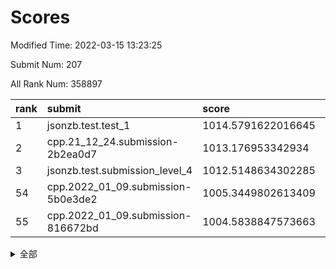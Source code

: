 # Scores

Modified Time: 2022-03-15 13:23:25

Submit Num: 207

All Rank Num: 358897

| rank |               submit               |       score        |       sigma        | pk_num |
| :--- | :--------------------------------- | :----------------- | :----------------- | :----- |
| 1    | jsonzb.test.test_1                 | 1014.5791622016645 | 0.8193432582346439 | 6932   |
| 2    | cpp.21_12_24.submission-2b2ea0d7   | 1013.176953342934  | 0.8037228951677036 | 6937   |
| 3    | jsonzb.test.submission_level_4     | 1012.5148634302285 | 0.7790099636055705 | 6936   |
| 54   | cpp.2022_01_09.submission-5b0e3de2 | 1005.3449802613409 | 0.7185640277824962 | 6937   |
| 55   | cpp.2022_01_09.submission-816672bd | 1004.5838847573663 | 0.7122413899400749 | 6933   |


<details>
<summary>全部</summary>

| rank |                 submit                 |       score        |       sigma        | pk_num |
| :--- | :------------------------------------- | :----------------- | :----------------- | :----- |
| 1    | jsonzb.test.test_1                     | 1014.5791622016645 | 0.8193432582346439 | 6932   |
| 2    | cpp.21_12_24.submission-2b2ea0d7       | 1013.176953342934  | 0.8037228951677036 | 6937   |
| 3    | jsonzb.test.submission_level_4         | 1012.5148634302285 | 0.7790099636055705 | 6936   |
| 4    | gobigger.level_3.submission_level_3_43 | 1011.8893260101544 | 0.7814013934986572 | 6933   |
| 5    | gobigger.level_3.submission_level_3_17 | 1011.2962709959227 | 0.7692153175039887 | 6932   |
| 6    | gobigger.level_3.submission_level_3_31 | 1011.2253387360757 | 0.7543553271113145 | 6938   |
| 7    | gobigger.level_3.submission_level_3_38 | 1011.0990713520919 | 0.7769421040753831 | 6935   |
| 8    | gobigger.level_3.submission_level_3_16 | 1010.9516530432272 | 0.7723675278155667 | 6934   |
| 9    | gobigger.level_3.submission_level_3_35 | 1010.9515968363058 | 0.7682570221686106 | 6934   |
| 10   | gobigger.level_3.submission_level_3_13 | 1010.8103849747762 | 0.7640213364801464 | 6938   |
| 11   | gobigger.level_3.submission_level_3_20 | 1010.8072501386798 | 0.7668481774576836 | 6935   |
| 12   | gobigger.level_3.submission_level_3_49 | 1010.8016719472264 | 0.7542904450723481 | 6936   |
| 13   | gobigger.level_3.submission_level_3_12 | 1010.7555845332474 | 0.7727292464535048 | 6936   |
| 14   | gobigger.level_3.submission_level_3_36 | 1010.6952491739787 | 0.7606311154783747 | 6938   |
| 15   | gobigger.level_3.submission_level_3_4  | 1010.6936512483674 | 0.7689927547153087 | 6931   |
| 16   | gobigger.level_3.submission_level_3_10 | 1010.5907744068304 | 0.7591991541996143 | 6932   |
| 17   | gobigger.level_3.submission_level_3_22 | 1010.5806280475194 | 0.7699575281215915 | 6934   |
| 18   | gobigger.level_3.submission_level_3_45 | 1010.5562157968714 | 0.7909919121846152 | 6936   |
| 19   | gobigger.level_3.submission_level_3_24 | 1010.5551925044475 | 0.763657536124574  | 6935   |
| 20   | gobigger.level_3.submission_level_3_1  | 1010.5405411235505 | 0.7495043086833345 | 6933   |
| 21   | gobigger.level_3.submission_level_3_11 | 1010.5402263337431 | 0.744005968389132  | 6935   |
| 22   | gobigger.level_3.submission_level_3_5  | 1010.5316875520671 | 0.774284051741164  | 6934   |
| 23   | gobigger.level_3.submission_level_3_47 | 1010.475073365432  | 0.7708870061402764 | 6938   |
| 24   | gobigger.level_3.submission_level_3_39 | 1010.3764662912511 | 0.7700595498326739 | 6940   |
| 25   | gobigger.level_3.submission_level_3_15 | 1010.3695595065329 | 0.7641126524279019 | 6935   |
| 26   | gobigger.level_3.submission_level_3_33 | 1010.3564128298717 | 0.7482528749951338 | 6931   |
| 27   | gobigger.level_3.submission_level_3_40 | 1010.345697452796  | 0.765985335600226  | 6936   |
| 28   | gobigger.level_3.submission_level_3_18 | 1010.2596571811947 | 0.774743992544874  | 6942   |
| 29   | gobigger.level_3.submission_level_3_27 | 1010.2280074135532 | 0.7844942026917502 | 6938   |
| 30   | gobigger.level_3.submission_level_3_48 | 1010.1215885258573 | 0.7677161100619164 | 6940   |
| 31   | gobigger.level_3.submission_level_3_6  | 1010.0656256163478 | 0.7653118225061903 | 6938   |
| 32   | gobigger.level_3.submission_level_3_46 | 1009.9939191528822 | 0.779735672650515  | 6938   |
| 33   | gobigger.level_3.submission_level_3_2  | 1009.9587320236413 | 0.7504606113080197 | 6937   |
| 34   | gobigger.level_3.submission_level_3_8  | 1009.9527267776123 | 0.7598820137720784 | 6941   |
| 35   | gobigger.level_3.submission_level_3_14 | 1009.8386841023886 | 0.7362479905595352 | 6935   |
| 36   | gobigger.level_3.submission_level_3_25 | 1009.7893923310388 | 0.7427822420415825 | 6937   |
| 37   | gobigger.level_3.submission_level_3_29 | 1009.7458031623856 | 0.7351397687007305 | 6931   |
| 38   | gobigger.level_3.submission_level_3_26 | 1009.71878081974   | 0.7603894018181016 | 6935   |
| 39   | gobigger.level_3.submission_level_3_23 | 1009.702913733192  | 0.7537406981068735 | 6933   |
| 40   | gobigger.level_3.submission_level_3_9  | 1009.6538506649505 | 0.762249686697934  | 6935   |
| 41   | gobigger.level_3.submission_level_3_3  | 1009.6156647220188 | 0.7399968350381164 | 6936   |
| 42   | gobigger.level_3.submission_level_3_42 | 1009.5273332474569 | 0.7528369990012911 | 6935   |
| 43   | gobigger.level_3.submission_level_3_28 | 1009.515694905545  | 0.7621624946617744 | 6933   |
| 44   | gobigger.level_3.submission_level_3_37 | 1009.3937358338279 | 0.7522597485381206 | 6934   |
| 45   | gobigger.level_3.submission_level_3_44 | 1009.380952041619  | 0.7647116690898679 | 6932   |
| 46   | gobigger.level_3.submission_level_3_30 | 1009.3687467799966 | 0.7609045281113892 | 6936   |
| 47   | gobigger.level_3.submission_level_3_32 | 1009.2547905196164 | 0.7648155976809212 | 6936   |
| 48   | gobigger.level_3.submission_level_3_41 | 1009.1504983434289 | 0.7429184499794753 | 6935   |
| 49   | gobigger.level_3.submission_level_3_7  | 1008.8611006114216 | 0.7405165873922378 | 6933   |
| 50   | gobigger.level_3.submission_level_3_34 | 1008.7703528023708 | 0.779477239741257  | 6931   |
| 51   | gobigger.level_3.submission_level_3_21 | 1008.6829810678418 | 0.760396261244144  | 6935   |
| 52   | gobigger.level_3.submission_level_3_0  | 1008.1159531660996 | 0.7357819201937549 | 6936   |
| 53   | gobigger.level_3.submission_level_3_19 | 1007.8379668021128 | 0.7298291273898547 | 6940   |
| 54   | cpp.2022_01_09.submission-5b0e3de2     | 1005.3449802613409 | 0.7185640277824962 | 6937   |
| 55   | cpp.2022_01_09.submission-816672bd     | 1004.5838847573663 | 0.7122413899400749 | 6933   |
| 56   | gobigger.level_1.submission_level_1_27 | 1004.4283878785137 | 0.7206495394559871 | 6929   |
| 57   | gobigger.level_1.submission_level_1_7  | 1004.2991869801917 | 0.728028945369572  | 6936   |
| 58   | gobigger.level_1.submission_level_1_35 | 1004.295696668308  | 0.7330063977923468 | 6935   |
| 59   | gobigger.level_1.submission_level_1_21 | 1004.2219936230111 | 0.7161701518821444 | 6934   |
| 60   | gobigger.level_1.submission_level_1_32 | 1003.8547285723264 | 0.7228341322622013 | 6936   |
| 61   | gobigger.level_1.submission_level_1_15 | 1003.8384257261531 | 0.7193148362891648 | 6934   |
| 62   | gobigger.level_1.submission_level_1_43 | 1003.8344913401457 | 0.7127612118614804 | 6938   |
| 63   | gobigger.level_1.submission_level_1_2  | 1003.8215025780102 | 0.7192526212285794 | 6942   |
| 64   | gobigger.level_1.submission_level_1_13 | 1003.7934523469456 | 0.7202193241113819 | 6938   |
| 65   | gobigger.level_1.submission_level_1_1  | 1003.7315648654545 | 0.7144197883230671 | 6932   |
| 66   | gobigger.level_1.submission_level_1_19 | 1003.7233916047513 | 0.723053726755425  | 6936   |
| 67   | gobigger.level_1.submission_level_1_34 | 1003.720084867846  | 0.7219084941651843 | 6933   |
| 68   | gobigger.level_1.submission_level_1_4  | 1003.6711723850962 | 0.7118995255405907 | 6934   |
| 69   | gobigger.level_1.submission_level_1_14 | 1003.6616117453576 | 0.7162449789838151 | 6936   |
| 70   | gobigger.level_1.submission_level_1_44 | 1003.5626990579024 | 0.7088473969974146 | 6935   |
| 71   | gobigger.level_1.submission_level_1_17 | 1003.5477266486224 | 0.7309374287972558 | 6936   |
| 72   | gobigger.level_1.submission_level_1_26 | 1003.4511249796952 | 0.7009913111855699 | 6930   |
| 73   | gobigger.level_1.submission_level_1_5  | 1003.4475848813457 | 0.7141808593258884 | 6933   |
| 74   | gobigger.level_1.submission_level_1_37 | 1003.4313863167972 | 0.7225311059414178 | 6935   |
| 75   | gobigger.level_1.submission_level_1_16 | 1003.3629748041263 | 0.7092695527946776 | 6935   |
| 76   | gobigger.level_1.submission_level_1_47 | 1003.3587925042664 | 0.7119431632251801 | 6935   |
| 77   | gobigger.level_1.submission_level_1_9  | 1003.3468108012113 | 0.7095322476300318 | 6940   |
| 78   | gobigger.level_1.submission_level_1_8  | 1003.2970706731766 | 0.7082790982447844 | 6933   |
| 79   | gobigger.level_1.submission_level_1_42 | 1003.291619606992  | 0.716947915921733  | 6927   |
| 80   | gobigger.level_1.submission_level_1_36 | 1003.2700965591922 | 0.7318060463246555 | 6939   |
| 81   | gobigger.level_1.submission_level_1_29 | 1003.250019085697  | 0.7131184668600804 | 6935   |
| 82   | gobigger.level_1.submission_level_1_45 | 1003.230289931405  | 0.713150834902419  | 6940   |
| 83   | gobigger.level_1.submission_level_1_41 | 1003.2100805960599 | 0.7262836416926916 | 6933   |
| 84   | gobigger.level_1.submission_level_1_18 | 1003.2082871122255 | 0.7219395089058473 | 6941   |
| 85   | gobigger.level_1.submission_level_1_39 | 1003.0993335442514 | 0.7246425924738388 | 6933   |
| 86   | gobigger.level_1.submission_level_1_20 | 1003.0964019758322 | 0.7050821495742323 | 6930   |
| 87   | gobigger.level_1.submission_level_1_11 | 1003.073601457546  | 0.7163505141730145 | 6937   |
| 88   | gobigger.level_1.submission_level_1_22 | 1003.065155824615  | 0.7111696675568182 | 6934   |
| 89   | gobigger.level_1.submission_level_1_40 | 1002.8589825754467 | 0.7081010527436306 | 6936   |
| 90   | gobigger.level_1.submission_level_1_46 | 1002.8265104088745 | 0.7160456903478256 | 6935   |
| 91   | gobigger.level_1.submission_level_1_31 | 1002.7141994190778 | 0.703959589021577  | 6935   |
| 92   | gobigger.level_1.submission_level_1_25 | 1002.6986780034157 | 0.7119677363216615 | 6931   |
| 93   | gobigger.level_1.submission_level_1_24 | 1002.6831172770211 | 0.7119806972666586 | 6931   |
| 94   | gobigger.level_1.submission_level_1_12 | 1002.6672637122238 | 0.7149989247578681 | 6931   |
| 95   | gobigger.level_1.submission_level_1_6  | 1002.6414693112013 | 0.716839820299983  | 6940   |
| 96   | gobigger.level_1.submission_level_1_48 | 1002.5110396710409 | 0.7091003186591152 | 6937   |
| 97   | gobigger.level_1.submission_level_1_33 | 1002.474246882997  | 0.7100860928238298 | 6938   |
| 98   | gobigger.level_1.submission_level_1_10 | 1002.3456112317386 | 0.7133430627465036 | 6939   |
| 99   | gobigger.level_1.submission_level_1_30 | 1002.2763361380496 | 0.7216736484521739 | 6936   |
| 100  | gobigger.level_1.submission_level_1_23 | 1002.2490461843043 | 0.7029914441104428 | 6932   |
| 101  | gobigger.level_1.submission_level_1_0  | 1002.2315209419002 | 0.7092386255942723 | 6940   |
| 102  | gobigger.level_1.submission_level_1_28 | 1002.1479469947819 | 0.6991274727806688 | 6935   |
| 103  | gobigger.level_1.submission_level_1_3  | 1002.0278159297234 | 0.7137210963021844 | 6934   |
| 104  | gobigger.level_1.submission_level_1_38 | 1001.9909747456161 | 0.715175908743447  | 6931   |
| 105  | gobigger.level_1.submission_level_1_49 | 1001.9189691477749 | 0.7045255777399418 | 6937   |
| 106  | gobigger.random.submission_random_19   | 997.6336841407945  | 0.7069672353300483 | 6937   |
| 107  | gobigger.random.submission_random_23   | 997.548274339925   | 0.6933134342348504 | 6931   |
| 108  | gobigger.random.submission_random_48   | 997.1900269661317  | 0.7176082849697343 | 6937   |
| 109  | gobigger.random.submission_random_9    | 996.992513542919   | 0.7200944089943978 | 6934   |
| 110  | gobigger.random.submission_random_13   | 996.9704981436695  | 0.7003814398415829 | 6937   |
| 111  | gobigger.random.submission_random_39   | 996.8894876319457  | 0.7028685062244511 | 6930   |
| 112  | gobigger.random.submission_random_20   | 996.7762428995608  | 0.7067290860080417 | 6932   |
| 113  | gobigger.random.submission_random_22   | 996.7199022655027  | 0.7044214321422755 | 6935   |
| 114  | gobigger.random.submission_random_4    | 996.6026692998861  | 0.7053312587196187 | 6934   |
| 115  | gobigger.random.submission_random_6    | 996.597851200759   | 0.6980281543381687 | 6937   |
| 116  | gobigger.random.submission_random_33   | 996.3784666652922  | 0.7063240969565854 | 6934   |
| 117  | gobigger.random.submission_random_15   | 996.3704794236785  | 0.7185992049500672 | 6933   |
| 118  | gobigger.random.submission_random_30   | 996.3146751779515  | 0.7286840497412166 | 6936   |
| 119  | gobigger.random.submission_random_42   | 996.309164614609   | 0.7082100631832717 | 6939   |
| 120  | gobigger.random.submission_random_27   | 996.2529931089387  | 0.7072241511225865 | 6941   |
| 121  | gobigger.random.submission_random_29   | 996.2401772366829  | 0.6950778722906888 | 6940   |
| 122  | gobigger.random.submission_random_43   | 996.178298088192   | 0.7157046283401676 | 6939   |
| 123  | gobigger.random.submission_random_3    | 996.1780982877442  | 0.6976522628628545 | 6938   |
| 124  | gobigger.random.submission_random_34   | 996.1637930727451  | 0.7192410260495027 | 6938   |
| 125  | gobigger.random.submission_random_36   | 996.1354620403283  | 0.7044125683164681 | 6938   |
| 126  | gobigger.random.submission_random_49   | 996.117907491637   | 0.7009465379805527 | 6931   |
| 127  | gobigger.random.submission_random_21   | 996.0334302730357  | 0.7097453458653074 | 6931   |
| 128  | gobigger.random.submission_random_16   | 996.0044112663894  | 0.7172211266834194 | 6932   |
| 129  | gobigger.random.submission_random_45   | 996.0010523207711  | 0.7078047349796862 | 6938   |
| 130  | gobigger.random.submission_random_17   | 995.9125823946956  | 0.7030772607901293 | 6935   |
| 131  | gobigger.random.submission_random_41   | 995.8968011577664  | 0.7097861681777281 | 6932   |
| 132  | gobigger.random.submission_random_7    | 995.8880771665247  | 0.7236902840983945 | 6939   |
| 133  | gobigger.random.submission_random_0    | 995.8666901083786  | 0.7011443889349569 | 6933   |
| 134  | gobigger.random.submission_random_10   | 995.8634219416023  | 0.7196418312025896 | 6933   |
| 135  | gobigger.random.submission_random_25   | 995.8386225875485  | 0.708786559496023  | 6935   |
| 136  | gobigger.random.submission_random_18   | 995.8362122618869  | 0.7136619954555615 | 6939   |
| 137  | gobigger.random.submission_random_47   | 995.8285213512246  | 0.7026968192760833 | 6937   |
| 138  | gobigger.random.submission_random_26   | 995.7445701144917  | 0.7067608332274036 | 6930   |
| 139  | gobigger.random.submission_random_24   | 995.708915905164   | 0.7056763953638392 | 6937   |
| 140  | gobigger.random.submission_random_37   | 995.6809170495474  | 0.704279993301905  | 6933   |
| 141  | gobigger.random.submission_random_31   | 995.6675045193093  | 0.7062965846916051 | 6930   |
| 142  | gobigger.random.submission_random_46   | 995.6221585126762  | 0.7113533203183552 | 6936   |
| 143  | gobigger.random.submission_random_5    | 995.6174816157148  | 0.721131305487121  | 6932   |
| 144  | gobigger.random.submission_random_12   | 995.5719131404181  | 0.7198674765702662 | 6931   |
| 145  | gobigger.random.submission_random_11   | 995.4193064792502  | 0.710147203460285  | 6938   |
| 146  | gobigger.random.submission_random_44   | 995.4037863301163  | 0.7295530397435283 | 6940   |
| 147  | gobigger.random.submission_random_8    | 995.3910421214076  | 0.7090272275694118 | 6935   |
| 148  | gobigger.random.submission_random_32   | 995.3234323761498  | 0.7298842407804843 | 6939   |
| 149  | gobigger.random.submission_random_28   | 995.317391361675   | 0.7212684430628935 | 6932   |
| 150  | gobigger.random.submission_random_38   | 995.2733224355984  | 0.719934384215794  | 6930   |
| 151  | gobigger.random.submission_random_14   | 995.2381210183642  | 0.7002589881395845 | 6938   |
| 152  | gobigger.random.submission_random_2    | 995.1187552438969  | 0.7128298731168603 | 6931   |
| 153  | gobigger.random.submission_random_40   | 995.1050136824765  | 0.7132395969216915 | 6935   |
| 154  | gobigger.random.submission_random_35   | 995.0548378177753  | 0.7091724189453271 | 6934   |
| 155  | gobigger.random.submission_random_1    | 994.8594328805723  | 0.7207475739697785 | 6941   |
| 156  | gobigger.level_2.submission_level_2_49 | 994.6465703230225  | 0.7384413466689838 | 6937   |
| 157  | gobigger.level_2.submission_level_2_41 | 993.5622527072277  | 0.7281639866129274 | 6939   |
| 158  | gobigger.level_2.submission_level_2_33 | 993.5619502148977  | 0.7251678711871502 | 6933   |
| 159  | gobigger.level_2.submission_level_2_10 | 993.4123923909933  | 0.7301841580886143 | 6935   |
| 160  | gobigger.level_2.submission_level_2_34 | 993.3252140860051  | 0.7600401932135893 | 6941   |
| 161  | gobigger.level_2.submission_level_2_19 | 992.9923439267874  | 0.7393384348847051 | 6931   |
| 162  | gobigger.level_2.submission_level_2_23 | 992.9695039263513  | 0.7338102826828536 | 6936   |
| 163  | gobigger.level_2.submission_level_2_2  | 992.9257725303509  | 0.7378097047948059 | 6931   |
| 164  | gobigger.level_2.submission_level_2_27 | 992.8376223089483  | 0.726921354985236  | 6938   |
| 165  | gobigger.level_2.submission_level_2_47 | 992.7673914547199  | 0.7390477322297139 | 6939   |
| 166  | gobigger.level_2.submission_level_2_46 | 992.7472057052104  | 0.7364943062641593 | 6929   |
| 167  | gobigger.level_2.submission_level_2_44 | 992.7197967823624  | 0.7479278665119636 | 6939   |
| 168  | gobigger.level_2.submission_level_2_28 | 992.6112431656849  | 0.7549058498280998 | 6932   |
| 169  | gobigger.level_2.submission_level_2_30 | 992.5325660585024  | 0.7488396315307468 | 6939   |
| 170  | gobigger.level_2.submission_level_2_6  | 992.5061604623584  | 0.7384240768281474 | 6932   |
| 171  | gobigger.level_2.submission_level_2_42 | 992.5025010657279  | 0.7605244104844733 | 6936   |
| 172  | gobigger.level_2.submission_level_2_43 | 992.4990849309618  | 0.7517989584873142 | 6936   |
| 173  | gobigger.level_2.submission_level_2_36 | 992.4552041578562  | 0.7382521882804551 | 6934   |
| 174  | gobigger.level_2.submission_level_2_11 | 992.4121350579821  | 0.738304918381027  | 6927   |
| 175  | gobigger.level_2.submission_level_2_22 | 992.3663434354132  | 0.7351150132077277 | 6937   |
| 176  | gobigger.level_2.submission_level_2_29 | 992.3635536491884  | 0.7449147483475153 | 6936   |
| 177  | gobigger.level_2.submission_level_2_7  | 992.3184825394826  | 0.748171202700626  | 6936   |
| 178  | gobigger.level_2.submission_level_2_9  | 992.2788614694591  | 0.7381445585061399 | 6935   |
| 179  | gobigger.level_2.submission_level_2_45 | 992.2351011551649  | 0.7545957643395402 | 6934   |
| 180  | gobigger.level_2.submission_level_2_40 | 992.1805045715322  | 0.7439619186723129 | 6935   |
| 181  | gobigger.level_2.submission_level_2_31 | 992.1021456865119  | 0.7381461259945166 | 6932   |
| 182  | gobigger.level_2.submission_level_2_14 | 992.0681329539839  | 0.7456132107020399 | 6937   |
| 183  | gobigger.level_2.submission_level_2_17 | 991.9793162648031  | 0.7431915593144219 | 6934   |
| 184  | gobigger.level_2.submission_level_2_39 | 991.8898158155711  | 0.751229642949039  | 6932   |
| 185  | gobigger.level_2.submission_level_2_26 | 991.8831090580727  | 0.7239809483810805 | 6941   |
| 186  | gobigger.level_2.submission_level_2_5  | 991.7900035729011  | 0.7675870242840255 | 6934   |
| 187  | gobigger.level_2.submission_level_2_16 | 991.756677154636   | 0.747280466822957  | 6935   |
| 188  | gobigger.level_2.submission_level_2_35 | 991.7401953534088  | 0.7498490153145049 | 6931   |
| 189  | gobigger.level_2.submission_level_2_20 | 991.6809598738062  | 0.7387504897324255 | 6938   |
| 190  | gobigger.level_2.submission_level_2_25 | 991.6029776509869  | 0.7627185564534168 | 6936   |
| 191  | gobigger.level_2.submission_level_2_13 | 991.567251837934   | 0.7557596280566449 | 6933   |
| 192  | gobigger.level_2.submission_level_2_8  | 991.5643737824229  | 0.7508656008799818 | 6934   |
| 193  | gobigger.level_2.submission_level_2_0  | 991.4997411931811  | 0.7465434444330858 | 6935   |
| 194  | gobigger.level_2.submission_level_2_24 | 991.4573397438261  | 0.7557488090574186 | 6936   |
| 195  | gobigger.level_2.submission_level_2_15 | 991.4399434910111  | 0.7523529017716157 | 6929   |
| 196  | gobigger.level_2.submission_level_2_12 | 991.4356826762389  | 0.7486511495536151 | 6935   |
| 197  | gobigger.level_2.submission_level_2_38 | 991.2289803786905  | 0.7523684734880507 | 6936   |
| 198  | gobigger.level_2.submission_level_2_21 | 991.2254957330272  | 0.7710507082724875 | 6938   |
| 199  | gobigger.level_2.submission_level_2_1  | 991.0935739053391  | 0.7799723749528091 | 6939   |
| 200  | gobigger.level_2.submission_level_2_32 | 990.9915669964776  | 0.7645948060506332 | 6939   |
| 201  | gobigger.level_2.submission_level_2_3  | 990.885751561538   | 0.7523428102178025 | 6938   |
| 202  | gobigger.level_2.submission_level_2_4  | 990.8373902091012  | 0.7487458288618144 | 6936   |
| 203  | gobigger.level_2.submission_level_2_48 | 990.7252772160282  | 0.7461797930082703 | 6935   |
| 204  | gobigger.level_2.submission_level_2_37 | 990.1825623305855  | 0.7834557893233671 | 6934   |
| 205  | gobigger.level_2.submission_level_2_18 | 989.8274313417998  | 0.7615714529078265 | 6937   |
| 206  | gobigger.none.submission_none_0        | 977.8019835459638  | 1.3085398097851102 | 6936   |
| 207  | gobigger.none.submission_none_1        | 974.7166416054557  | 1.5652540150185252 | 6939   |

</details>